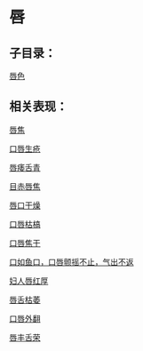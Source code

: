 # 唇

## 子目录：
[唇色](https://www.gmzyjc.com/read/biaoxian/cat_唇色.md)
## 相关表现：

[唇焦](https://zuoye.gmzyh.com/search?key=唇焦)
[口唇生疮](https://zuoye.gmzyh.com/search?key=口唇生疮)
[唇痿舌青](https://zuoye.gmzyh.com/search?key=唇痿舌青)
[目赤唇焦](https://zuoye.gmzyh.com/search?key=目赤唇焦)
[唇口干燥](https://zuoye.gmzyh.com/search?key=唇口干燥)
[口唇枯槁](https://zuoye.gmzyh.com/search?key=口唇枯槁)
[口唇焦干](https://zuoye.gmzyh.com/search?key=口唇焦干)
[口如鱼口，口唇颤摇不止，气出不返](https://zuoye.gmzyh.com/search?key=口如鱼口，口唇颤摇不止，气出不返)
[妇人唇红厚](https://zuoye.gmzyh.com/search?key=妇人唇红厚)
[唇舌枯萎](https://zuoye.gmzyh.com/search?key=唇舌枯萎)
[口唇外翻](https://zuoye.gmzyh.com/search?key=口唇外翻)
[唇丰舌荣](https://zuoye.gmzyh.com/search?key=唇丰舌荣)